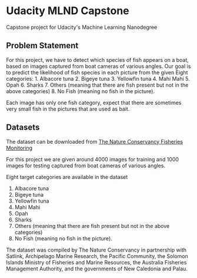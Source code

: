 # Udacity MLND Capstone

Capstone project for Udacity's Machine Learning Nanodegree

## Problem Statement

For this project, we have to detect which species of fish appears on a boat, based on images captured from boat cameras of various angles.
Our goal is to predict the likelihood of fish species in each picture from the given Eight categories: 1. Albacore tuna 2. Bigeye tuna 3. Yellowfin tuna 4. Mahi Mahi 5. Opah 6. Sharks 7. Others (meaning that there are fish present but not in the above categories) 8. No Fish (meaning no fish in the picture). 

Each image has only one fish category, expect that there are sometimes very small fish in the pictures that are used as bait.


## Datasets

The dataset can be downloaded from [The Nature Conservancy Fisheries Monitoring](https://www.kaggle.com/c/the-nature-conservancy-fisheries-monitoring/data)


For this project we are given around 4000 images for training and 1000 images for testing captured from boat cameras of various angles.

Eight target categories are available in the dataset
1. Albacore tuna
2. Bigeye tuna
3. Yellowfin tuna
4. Mahi Mahi
5. Opah
6. Sharks
7. Others (meaning that there are fish present but not in the above categories)
8. No Fish (meaning no fish in the picture). 

The dataset was compiled by The Nature Conservancy in partnership with Satlink, Archipelago Marine Research, the Pacific Community, the Solomon Islands Ministry of Fisheries and Marine Resources, the Australia Fisheries Management Authority, and the governments of New Caledonia and Palau.

